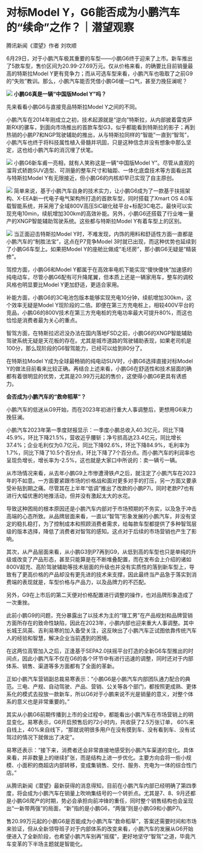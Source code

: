 

# 对标Model Y，G6能否成为小鹏汽车的“续命”之作？｜潜望观察

腾讯新闻《潜望》作者 刘坎顺

6月29日，对于小鹏汽车极其重要的车型——小鹏G6终于迎来了上市。新车推出了5款车型，售价区间为20.99-27.69万元。仅从价格来看，的确要比目前销量最高的特斯拉Model
Y更有竞争力；而从可选车型来看，小鹏汽车也吸取了之前G9的“失败”教训。那么，小鹏汽车能否凭借小鹏G6缓一口气，甚至力挽狂澜呢？

![](https://inews.gtimg.com/om_bt/OHAkwMFrKa7EzNe5mtEw_GYlZ_GdQ8yY5LwqWczKtI77QAA/1000)
**小鹏G6真是一辆“中国版Model Y”吗？**

先来看看小鹏G6与直接竞品特斯拉Model Y之间的不同。

小鹏汽车在2014年刚成立之初，技术起源就是“逆向”特斯拉，从内部披着雷克萨斯RX的骡车，到面向市场推出的首款车型G3，似乎都能看到特斯拉的影子；再到热销的小鹏P7和NGP驾驶辅助的推出，从与特斯拉同样的“智能”一直到“智驾”，小鹏汽车也终于将科技属性植入骨髓并巩固，只是这种信念并没有想象中那么坚定，这也给小鹏汽车的消沉埋了伏笔。

![](https://inews.gtimg.com/om_bt/Omp26eY2nsHDA3yFSq5875jNfodRkAEPJcav5WMFdTKP8AA/1000)
小鹏G6新车甫一亮相，就有人笑称这是一辆“中国版Model
Y”。尽管从直观的溜背式轿跑SUV造型、可测量的整车尺寸和轴距、一体化底盘技术等方面看出其与特斯拉Model
Y有无限接近，但小鹏G6的内核却早已实现了自主原创。

![](https://inews.gtimg.com/om_bt/O7ZXnTeHqcQPD8M6bI_d8OLZVJnaKCl3ymKDmTtXRt5tMAA/1000)
简单来说，基于小鹏汽车自身的技术实力，让小鹏G6成为了一款基于扶摇架构、X-EEA新一代电子电气架构所打造的首款车型，同时搭载了Xmart OS
4.0车载智能系统，并采用了全域800V高压SiC碳化硅平台+标配3C电芯，最快可以实现充电10min，续航增加300km的高效补能。另外，小鹏G6还搭载了行业唯一量产的XNGP智能辅助驾驶系统。这些都与特斯拉Model
Y有着车型上的区别。

![](https://inews.gtimg.com/om_bt/OE6k-Js7ubEI4XURwKY8joRMEZXqJTRCtp6lMnv0GlVlMAA/1000)
当正面迎击特斯拉Model Y时，不难发现，内饰的用料和舒适性方面一直都是小鹏汽车的“制胜法宝”，这点在P7竞争Model
3时就已出现，而这种优势也延续到了小鹏G6车型上。如果把Model Y的座舱比做成“毛坯房”，那小鹏G6无疑是“精装修”。

驾控方面，小鹏G6和Model
Y都属于在高效率电机下能实现“傻快傻快”加速感的纯电动车，尽管小鹏G6配有可升降尾翼，但本质上还是一辆家用车，整车的调校风格也明显要比Model
Y更加舒适，更适合家用。

补能方面，小鹏G6的3C电池包版本能够实现充电10分钟，续航增加300km，这个效率无疑是Model
Y现阶段的二倍。即便在第三方充电桩上，相较400V平台的竞品，小鹏G6的800V技术在第三方充电桩的充电功率最大可提升80%，而这也恰恰是消费者最为关心的重点。

智驾方面，在特斯拉迟迟没办法在国内落地FSD之前，小鹏G6的XNGP智能辅助驾驶系统无疑是天花板的存在。尤其是城市道路的驾驶辅助表现，如果老司机是100分，那么现阶段的G6智驾能力，已经可以给到80分了。

在特斯拉Model Y成为全球最畅销的纯电动SUV时，小鹏G6选择直接对标Model
Y的做法目前看来比较正确。再结合上述来看，小鹏G6在舒适性和技术层面的确都有着很明显的优势，尤其是20.99万元起的售价，这使得小鹏G6更具有诱惑力。

**会否成为小鹏汽车的“救命稻草”？**

小鹏汽车的低迷从G9开始，而在2023年初进行重大人事调整后，更想用G6来力挽狂澜。

小鹏汽车2023年第一季度财报显示：一季度小鹏总收入40.3亿元，同比下降45.9%，环比下降21.5%，营收近乎腰斩；净亏损高达23.4亿元，同比增长37.4%；企业毛利仅为0.7亿元，同比下降92.6%，环比下降84.9%，毛利率为1.7%，同比下降了10.5个百分点，环比下降了7个百分点。而小鹏汽车的利润率也呈现负增长，增长率为-2.5%，这也就是大家口中所说的：卖一辆亏一辆。

从市场情况来看，从去年小鹏G9上市惨遭滑铁卢之后，就注定了小鹏汽车在2023年的不如意。一方面要紧跟市场的价格战和面对更多对手的打压，另一方面又要承受补贴到期之痛。尽管其在上半年“低调”推出了改款的小鹏P7i，同时老款P7也有进行大幅优惠的地推活动，但并没有激起太大的水花。

导致这种困局的根本原因还是小鹏汽车内部对于市场预期的不务实，以及急于冲击高端的心态所致。从品牌层面来看，一直以“智驾”形象发展的小鹏汽车，并没有坚定的稳扎稳打，为了控制成本和照顾消费者需求，给每款车型都提供了多种智驾层级的版本选择，降低了消费者对智驾的感知。这点对于后续的市场营销也产生了影响。

其次，从产品层面来看，从小鹏G3到P7再到G9，从低到高的车型也只是单纯的升级或改变了产品形态，甚至只能算是在不断堆叠配置，而在发布会上介绍的诸如800V超充、高阶驾驶辅助等技术层面的升级也并没有实质性的落到新车型上，导致有了更高价格的产品却没有更先进的技术来支撑，因此最终当产品急于落实到消费端的表现就是，车型价格与产品力，以及品牌力的不匹配。

另外，G9在上市后的第二天便对价格配置进行调整的操作，也对品牌形象造成了一次重挫。

此前小鹏G9的问题，充分暴露出了以技术为主的“理工男”在产品规划和品牌营销方面所存在的致命性缺陷，因此在2023年，小鹏内部也迎来重大人事调整。其中长城王凤英、吉利易寒的加入备受关注，这反映出了小鹏汽车正试图依靠传统汽车人的经验和智慧，解决企业当前遇到的困境。

在这两位高管加入之后，正逢基于SEPA2.0扶摇平台打造的全新G6车型推出的时间点，因此小鹏汽车不仅在G6的各个环节中有进行迅速的调整，同时还对于内部体系、销售、渠道等多方面都有了全面的革新。

正如小鹏汽车营销副总裁易寒表示：“小鹏G6是小鹏汽车内部团队通力配合的典范。三电、产规、自动驾驶、产品、营销、公关等各个部门，都按照更成熟、更体系化的模式去投放一款新车，所以G6对于小鹏来说不光是销量的意义，对整个体系的意义也是非常重要的。”

其实从小鹏G6前期传播到上市的全过程中，都能看出小鹏汽车在市场营销上的明显变化。易寒表示，G6开启预售后的72小时内，共收获了2.5万张订单，
60%来自线上，40%来自线下，“那就说明很多用户在没有摸到车、没有看到车、没有试驾过的情况下就做出了决定”。

易寒还表示：“接下来，消费者还会非常直接地感受到小鹏汽车渠道的变化。具体来看，并非数量上的继续扩张，而是结构上进一步优化。主要方向会将一些小规模、小面积的商超店内部转移，变成集销售、交付、服务、充电为一体的综合性门店。”

从腾讯新闻《潜望》最新获得的消息得知，目前在小鹏汽车内部已经明确了第四季度，将会成为小鹏汽车在销量上吹响集结号的一个转折点。尤其是7、8、9月还都是小鹏G6爬产的时期，势必会承担向前冲锋的重任，同时整个销售结构也会呈现出“一新带两强”的局面，“新”指的是小鹏G6，“两强”则是小鹏G9和小鹏P7i。

售20.99万元起的小鹏G6是否能成为小鹏汽车“救命稻草”，答案还需要时间和市场来验证，但从全新领导班子对于内部体系的改变来看，小鹏汽车的发展从G6开始便进入了全新阶段，也希望小鹏汽车别再“摇摆”，更好地坚守“智驾”之道，毕竟汽车变革的下半场主题就是智能化。

